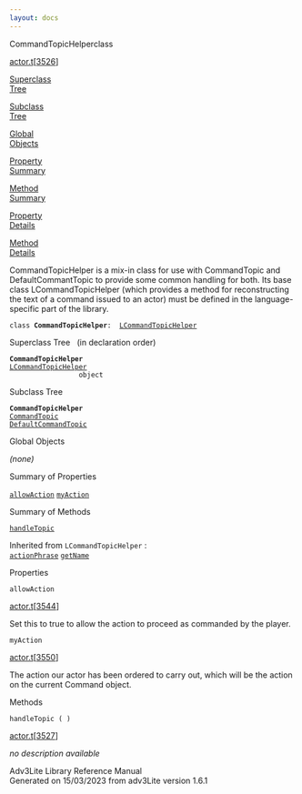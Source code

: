 ```yaml
---
layout: docs
---
```

<span class="title">CommandTopicHelper</span><span class="type">class</span>

[actor.t](../file/actor.t.html)\[[3526](../source/actor.t.html#3526)\]

[Superclass  
Tree](#_SuperClassTree_)

[Subclass  
Tree](#_SubClassTree_)

[Global  
Objects](#_ObjectSummary_)

[Property  
Summary](#_PropSummary_)

[Method  
Summary](#_MethodSummary_)

[Property  
Details](#_Properties_)

[Method  
Details](#_Methods_)



CommandTopicHelper is a mix-in class for use with CommandTopic and
DefaultCommantTopic to provide some common handling for both. Its base
class LCommandTopicHelper (which provides a method for reconstructing
the text of a command issued to an actor) must be defined in the
language-specific part of the library.

`class `**`CommandTopicHelper`**` :   `[`LCommandTopicHelper`](../object/LCommandTopicHelper.html)



<span id="_SuperClassTree_"></span>



<span class="hdln">Superclass Tree</span>   (in declaration order)



**`CommandTopicHelper`**  
[`LCommandTopicHelper`](../object/LCommandTopicHelper.html)  
`                 object`  
<span id="_SubClassTree_"></span>



<span class="hdln">Subclass Tree</span>  



**`CommandTopicHelper`**  
[`CommandTopic`](../object/CommandTopic.html)  
[`DefaultCommandTopic`](../object/DefaultCommandTopic.html)  
<span id="_ObjectSummary_"></span>



<span class="hdln">Global Objects</span>  



*(none)* <span id="_PropSummary_"></span>



<span class="hdln">Summary of Properties</span>  



[`allowAction`](#allowAction) [`myAction`](#myAction)



<span id="_MethodSummary_"></span>



<span class="hdln">Summary of Methods</span>  



[`handleTopic`](#handleTopic)

Inherited from `LCommandTopicHelper` :  
[`actionPhrase`](../object/LCommandTopicHelper.html#actionPhrase) [`getName`](../object/LCommandTopicHelper.html#getName)

<span id="_Properties_"></span>



<span class="hdln">Properties</span>  



<span id="allowAction"></span>

`allowAction`

[actor.t](../file/actor.t.html)\[[3544](../source/actor.t.html#3544)\]



Set this to true to allow the action to proceed as commanded by the
player.



<span id="myAction"></span>

`myAction`

[actor.t](../file/actor.t.html)\[[3550](../source/actor.t.html#3550)\]



The action our actor has been ordered to carry out, which will be the
action on the current Command object.



<span id="_Methods_"></span>



<span class="hdln">Methods</span>  



<span id="handleTopic"></span>

`handleTopic ( )`

[actor.t](../file/actor.t.html)\[[3527](../source/actor.t.html#3527)\]



*no description available*





Adv3Lite Library Reference Manual  
Generated on 15/03/2023 from adv3Lite version 1.6.1


